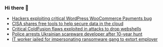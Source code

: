 ### Hi there 👋

<!--START_SECTION:feed-->
* [Hackers exploiting critical WordPress WooCommerce Payments bug](https://www.bleepingcomputer.com/news/security/hackers-exploiting-critical-wordpress-woocommerce-payments-bug/)
* [CISA shares free tools to help secure data in the cloud](https://www.bleepingcomputer.com/news/security/cisa-shares-free-tools-to-help-secure-data-in-the-cloud/)
* [Critical ColdFusion flaws exploited in attacks to drop webshells](https://www.bleepingcomputer.com/news/security/critical-coldfusion-flaws-exploited-in-attacks-to-drop-webshells/)
* [Police arrests Ukrainian scareware developer after 10-year hunt](https://www.bleepingcomputer.com/news/security/police-arrests-ukrainian-scareware-developer-after-10-year-hunt/)
* [IT worker jailed for impersonating ransomware gang to extort employer](https://www.bleepingcomputer.com/news/security/it-worker-jailed-for-impersonating-ransomware-gang-to-extort-employer/)
<!--END_SECTION:feed-->

<!--
**frankenk/frankenk** is a ✨ _special_ ✨ repository because its `README.md` (this file) appears on your GitHub profile.

Here are some ideas to get you started:

- 🔭 I’m currently working on ...
- 🌱 I’m currently learning ...
- 👯 I’m looking to collaborate on ...
- 🤔 I’m looking for help with ...
- 💬 Ask me about ...
- 📫 How to reach me: ...
- 😄 Pronouns: ...
- ⚡ Fun fact: ...
-->




